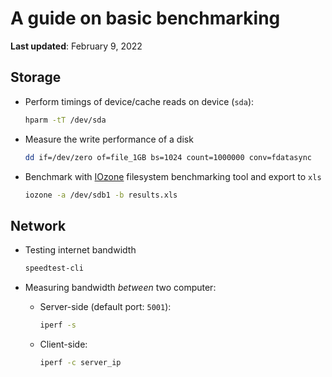 # A guide on basic benchmarking

**Last updated**: February 9, 2022

## Storage

* Perform timings of device/cache reads on device (`sda`):

    ```bash
    hparm -tT /dev/sda
    ```

* Measure the write performance of a disk

    ```bash
    dd if=/dev/zero of=file_1GB bs=1024 count=1000000 conv=fdatasync
    ```

* Benchmark with [IOzone](http://www.iozone.org/) filesystem benchmarking tool and export to `xls`

    ```bash
    iozone -a /dev/sdb1 -b results.xls
    ```

## Network

* Testing internet bandwidth

    ```bash
    speedtest-cli
    ```

* Measuring bandwidth *between* two computer:

    * Server-side (default port: `5001`):

        ```bash
        iperf -s
        ```

    * Client-side:

        ```bash
        iperf -c server_ip
        ```
